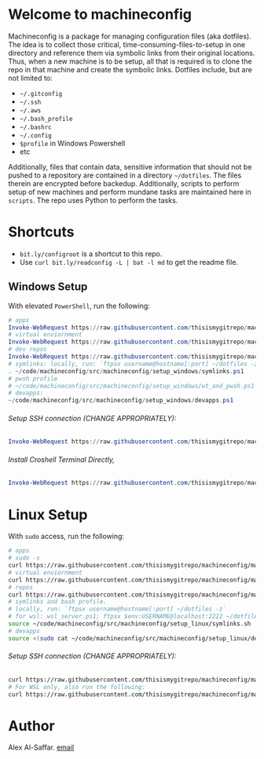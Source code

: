 
# Welcome to machineconfig
Machineconfig is a package for managing configuration files (aka dotfiles). The idea is to collect those critical, time-consuming-files-to-setup in one directory and reference them via symbolic links from their original locations. Thus, when a new machine is to be setup, all that is required is to clone the repo in that machine and create the symbolic links.
Dotfiles include, but are not limited to:
* `~/.gitconfig`
* `~/.ssh`
* `~/.aws`
* `~/.bash_profile`
* `~/.bashrc`
* `~/.config`
* `$profile` in Windows Powershell
* etc

Additionally, files that contain data, sensitive information that should not be pushed to a repository are contained in a directory `~/dotfiles`. The files therein are encrypted before backedup.
Additionally, scripts to perform setup of new machines and perform mundane tasks are maintained here in `scripts`. The repo uses Python to perform the tasks.

# Shortcuts
* `bit.ly/configroot` is a shortcut to this repo.
* Use `curl bit.ly/readconfig -L | bat -l md` to get the readme file.


## Windows Setup
With elevated `PowerShell`, run the following:
```powershell
# apps
Invoke-WebRequest https://raw.githubusercontent.com/thisismygitrepo/machineconfig/main/src/machineconfig/setup_windows/apps.ps1 | Invoke-Expression
# virtual enviornment
Invoke-WebRequest https://raw.githubusercontent.com/thisismygitrepo/machineconfig/main/src/machineconfig/setup_windows/ve.ps1 | Invoke-Expression
# dev repos
Invoke-WebRequest https://raw.githubusercontent.com/thisismygitrepo/machineconfig/main/src/machineconfig/setup_windows/repos.ps1 | Invoke-Expression
# symlinks: locally, run: `ftpsx username@hostname[:port] ~/dotfiles -z`, then, on the remote:
. ~/code/machineconfig/src/machineconfig/setup_windows/symlinks.ps1
# pwsh profile
# ~/code/machineconfig/src/machineconfig/setup_windows/wt_and_pwsh.ps1  # experimental
# devapps:
~/code/machineconfig/src/machineconfig/setup_windows/devapps.ps1
```

###### Setup SSH connection (CHANGE APPROPRIATELY):
```powershell
Invoke-WebRequest https://raw.githubusercontent.com/thisismygitrepo/machineconfig/main/src/machineconfig/setup_windows/openssh_all.ps1 | Invoke-Expression  # https://github.com/thisismygitrepo.keys
```

###### Install Croshell Terminal Directly,
```powershell
Invoke-WebRequest https://raw.githubusercontent.com/thisismygitrepo/machineconfig/main/src/machineconfig/setup_windows/croshell.ps1 | Invoke-Expression
```

# Linux Setup
With `sudo` access, run the following:
```bash
# apps
# sudo -s
curl https://raw.githubusercontent.com/thisismygitrepo/machineconfig/main/src/machineconfig/setup_linux/apps.sh | bash
# virtual enviornment
curl https://raw.githubusercontent.com/thisismygitrepo/machineconfig/main/src/machineconfig/setup_linux/ve.sh | bash
# repos
curl https://raw.githubusercontent.com/thisismygitrepo/machineconfig/main/src/machineconfig/setup_linux/repos.sh | bash
# symlinks and bash profile.
# locally, run: `ftpsx username@hostname[:port] ~/dotfiles -z`
# for wsl: wsl_server.ps1; ftpsx $env:USERNAME@localhost:2222 ~/dotfiles -z # OR: ln -s /mnt/c/Users/$(whoami)/dotfiles ~/dotfiles
source ~/code/machineconfig/src/machineconfig/setup_linux/symlinks.sh  # requires sudo since it invloves chmod of dotfiles/.ssh, however sudo doesn't work with source. best to have sudo -s earlier.
# devapps
source <(sudo cat ~/code/machineconfig/src/machineconfig/setup_linux/devapps.sh)
```

###### Setup SSH connection (CHANGE APPROPRIATELY):
```bash
curl https://raw.githubusercontent.com/thisismygitrepo/machineconfig/main/src/machineconfig/setup_linux/openssh_all.sh | sudo bash  # https://github.com/thisismygitrepo.keys
# For WSL only, also run the following:
curl https://raw.githubusercontent.com/thisismygitrepo/machineconfig/main/src/machineconfig/setup_linux/openssh_wsl.sh | sudo bash  # "https://github.com/thisismygitrepo.keys"
```

# Author
Alex Al-Saffar. [email](mailto:programmer@usa.com)
